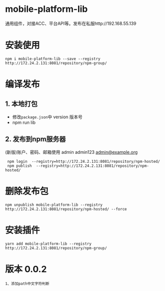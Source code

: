 # mobile-platform-lib

通用组件，对接ACC、平台API等。发布在私服http://192.168.55.139

# 安装使用

```shell
npm i mobile-platform-lib --save --registry http://172.24.2.131:8081/repository/npm-group/
```

# 编译发布

## 1. 本地打包

+ 修改`package.json`中 version 版本号
+ npm run lib

## 2. 发布到npm服务器

(新版)账户、密码、邮箱使用 admin admin123 admin@example.org

```shell
 npm login  --registry=http://172.24.2.131:8081/repository/npm-hosted/
 npm publish  --registry=http://172.24.2.131:8081/repository/npm-hosted/
```

# 删除发布包

```
npm unpublish mobile-platform-lib --registry http://172.24.2.131:8081/repository/npm-hosted/ --force
```
# 安装插件

```shell
yarn add mobile-platform-lib --registry http://172.24.2.131:8081/repository/npm-group/
```


# 版本 0.0.2
```
1、添加path中文字符判断
```
